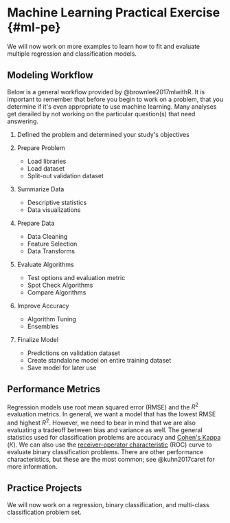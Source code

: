 # Machine Learning Practical Exercise {#ml-pe}

We will now work on more examples to learn how to fit and evaluate multiple regression and classification models. 

## Modeling Workflow

Below is a general workflow provided by @brownlee2017mlwithR. It is important to remember that before you begin to work on a problem, that you determine if it's even appropriate to use machine learning. Many analyses get derailed by not working on the particular question(s) that need answering. 

1. Defined the problem and determined your study's objectives

2. Prepare Problem
   + Load libraries
   + Load dataset
   + Split-out validation dataset

3. Summarize Data
   + Descriptive statistics
   + Data visualizations

4. Prepare Data
   + Data Cleaning
   + Feature Selection
   + Data Transforms

5. Evaluate Algorithms
   + Test options and evaluation metric
   + Spot Check Algorithms
   + Compare Algorithms

6. Improve Accuracy
   + Algorithm Tuning
   + Ensembles

7. Finalize Model
   + Predictions on validation dataset
   + Create standalone model on entire training dataset
   + Save model for later use

## Performance Metrics

Regression models use root mean squared error (RMSE) and the $R^2$ evaluation metrics. In general, we want a model that has the lowest RMSE and highest $R^2$. However, we need to bear in mind that we are also evaluating a tradeoff between bias and variance as well. The general statistics used for classification problems are accuracy and [Cohen's Kappa](https://en.wikipedia.org/wiki/Cohen%27s_kappa) ($K$). We can also use the [receiver-operator characteristic](https://en.wikipedia.org/wiki/Receiver_operating_characteristic) (ROC) curve to evaluate binary classification problems. There are other performance characteristics, but these are the most common; see @kuhn2017caret for more information.

## Practice Projects

We will now work on a regression, binary classification, and multi-class classification problem set. 
